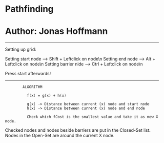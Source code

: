 # Pathfinding
# Author: Jonas Hoffmann

____________________________________________________________

Setting up grid:

Setting start node    -->  Shift + Leftclick on node\n
Setting end node      -->  Alt   + Leftclick on node\n
Setting barrier nide  -->  Ctrl  + Leftclick on node\n

Press start afterwards!

____________________________________________________________


            ALGORITHM

              f(x) = g(x) + h(x)

              g(x) -> Distance between current (x) node and start node
              h(x) -> Distance between current (x) node and end node

              Check which fCost is the smallest value and take it as new X node.
              
              
Checked nodes and nodes beside barriers are put in the Closed-Set list.
Nodes in the Open-Set are around the current X node.
